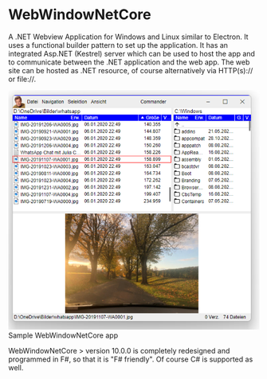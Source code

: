 # WebWindowNetCore
A .NET Webview Application for Windows and Linux similar to Electron. It uses a functional builder pattern to set up the application. It has an integrated Asp.NET (Kestrel) server which can be used to host the app and to communicate between the .NET application and the web app. The web site can be hosted as .NET resource, of course alternatively via HTTP(s):// or file://.

![Sample WebView app](readme/sampleapp.png)
Sample WebWindowNetCore app

WebWindowNetCore > version 10.0.0 is completely redesigned and programmed in F#, so that it is "F# friendly". Of course C# is supported as well. 

